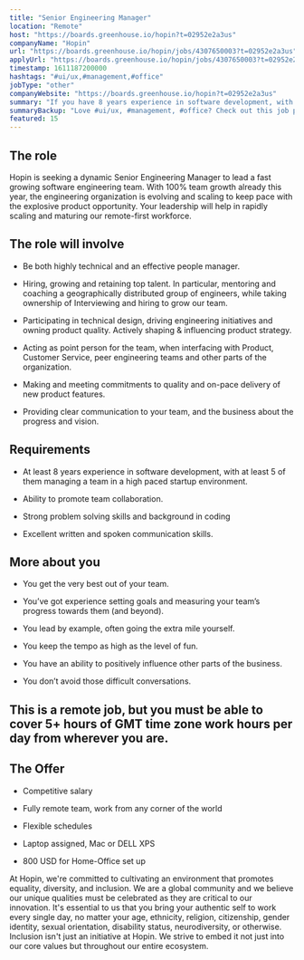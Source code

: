 ```yaml
---
title: "Senior Engineering Manager"
location: "Remote"
host: "https://boards.greenhouse.io/hopin?t=02952e2a3us"
companyName: "Hopin"
url: "https://boards.greenhouse.io/hopin/jobs/4307650003?t=02952e2a3us"
applyUrl: "https://boards.greenhouse.io/hopin/jobs/4307650003?t=02952e2a3us#app"
timestamp: 1611187200000
hashtags: "#ui/ux,#management,#office"
jobType: "other"
companyWebsite: "https://boards.greenhouse.io/hopin?t=02952e2a3us"
summary: "If you have 8 years experience in software development, with at least 5 of them managing a team in a high paced startup environment, Hopin is looking for someone with your knowledge."
summaryBackup: "Love #ui/ux, #management, #office? Check out this job post!"
featured: 15
---
```


## The role

Hopin is seeking a dynamic Senior Engineering Manager to lead a fast growing software engineering team. With 100% team growth already this year, the engineering organization is evolving and scaling to keep pace with the explosive product opportunity. Your leadership will help in rapidly scaling and maturing our remote-first workforce.

## The role will involve

*   Be both highly technical and an effective people manager.
    
*   Hiring, growing and retaining top talent. In particular, mentoring and coaching a geographically distributed group of engineers, while taking ownership of Interviewing and hiring to grow our team.
    
*   Participating in technical design, driving engineering initiatives and owning product quality. Actively shaping & influencing product strategy.
    
*   Acting as point person for the team, when interfacing with Product, Customer Service, peer engineering teams and other parts of the organization.
    
*   Making and meeting commitments to quality and on-pace delivery of new product features.
    
*   Providing clear communication to your team, and the business about the progress and vision.
    

## Requirements

*   At least 8 years experience in software development, with at least 5 of them managing a team in a high paced startup environment.
    
*   Ability to promote team collaboration.
    
*   Strong problem solving skills and background in coding
    
*   Excellent written and spoken communication skills.
    

## More about you

*   You get the very best out of your team.
    
*   You’ve got experience setting goals and measuring your team’s progress towards them (and beyond).
    
*   You lead by example, often going the extra mile yourself.
    
*   You keep the tempo as high as the level of fun.
    
*   You have an ability to positively influence other parts of the business.
    
*   You don’t avoid those difficult conversations.
    

## This is a remote job, but you must be able to cover 5+ hours of GMT time zone work hours per day from wherever you are.

## The Offer 

*   Competitive salary
    
*   Fully remote team, work from any corner of the world
    
*   Flexible schedules
    
*   Laptop assigned, Mac or DELL XPS            
    
*   800 USD for Home-Office set up
    

At Hopin, we're committed to cultivating an environment that promotes equality, diversity, and inclusion. We are a global community and we believe our unique qualities must be celebrated as they are critical to our innovation. It's essential to us that you bring your authentic self to work every single day, no matter your age, ethnicity, religion, citizenship, gender identity, sexual orientation, disability status, neurodiversity, or otherwise. Inclusion isn't just an initiative at Hopin. We strive to embed it not just into our core values but throughout our entire ecosystem.
